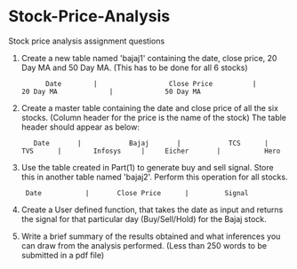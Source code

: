 # Stock-Price-Analysis
Stock price analysis assignment questions
1. Create a new table named 'bajaj1' containing the date, close price, 20 Day MA and 50 Day MA. (This has to be done for all 6 stocks)

             Date        |    	            Close Price          |   	              20 Day MA           	|             50 Day MA               
2. Create a master table containing the date and close price of all the six stocks. (Column header for the price is the name of the stock)
The table header should appear as below:

          Date       |  	      Bajaj       | 	       TCS      |	   TVS      |	     Infosys   	 |     Eicher       |	        Hero         
 
3. Use the table created in Part(1) to generate buy and sell signal. Store this in another table named 'bajaj2'. Perform this operation for all stocks.

        Date      	   |       Close Price      | 	      Signal        
 

4. Create a User defined function, that takes the date as input and returns the signal for that particular day (Buy/Sell/Hold) for the Bajaj stock.
 

5. Write a brief summary of the results obtained and what inferences you can draw from the analysis performed. (Less than 250 words to be submitted in a pdf file)
